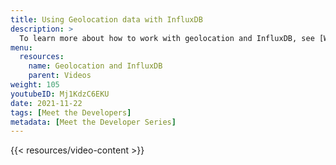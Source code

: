 ```yaml
---
title: Using Geolocation data with InfluxDB
description: >
  To learn more about how to work with geolocation and InfluxDB, see [Work with geo-temporal data](https://docs.influxdata.com/influxdb/cloud/query-data/flux/geo/).
menu:
  resources:
    name: Geolocation and InfluxDB
    parent: Videos
weight: 105
youtubeID: Mj1KdzC6EKU
date: 2021-11-22
tags: [Meet the Developers]
metadata: [Meet the Developer Series]
---
```


{{< resources/video-content >}}
